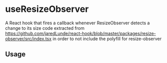 <!--
!!!! Autogenerated File !!!!
This file was created by @livekit/components-docs-gen and should not be changed manually.
The contents of this file can be replaced at any time which would lead to the loss of all manual changes.
-->

# useResizeObserver

A React hook that fires a callback whenever ResizeObserver detects a change to its size code extracted from https://github.com/jaredLunde/react-hook/blob/master/packages/resize-observer/src/index.tsx in order to not include the polyfill for resize-observer

## Usage

<!--USAGE_INSERT_MARKER->


